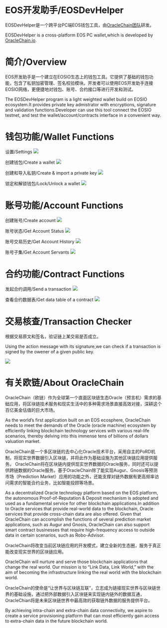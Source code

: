# EOS开发助手/EOSDevHelper

EOSDevHelper是一个跨平台PC端EOS钱包工具，由[OracleChain团队](https://oraclechain.io)研发。

EOSDevHelper is a cross-platform EOS PC wallet,which is developed by [OracleChain.io](https://oraclechain.io).

# 简介/Overview

EOS开发助手是一个建立在EOSIO生态上的钱包工具。它提供了基础的钱包功能，包含了私钥加密管理、签名校验模块。开发者可以使用EOS开发助手连接EOSIO网络，更便捷地对钱包、账号、合约接口等进行开发和测试。

The EOSDevHelper program is a light weighted wallet build on EOSIO ecosystem.It provides private key admistrator with encryptions, signature and validation functions.Developer can use this tool connect the EOSIO testnet, and test the wallet/account/contracts interface in a convenient way.

# 钱包功能/Wallet Functions

设置/Settings
![](https://github.com/OracleChain/EOSDevHelper/raw/master/screenshots/setting.PNG)

创建钱包/Create a wallet
![](https://github.com/OracleChain/EOSDevHelper/raw/master/screenshots/wallet.PNG)

创建和导入私钥/Create & import a private key
![](https://github.com/OracleChain/EOSDevHelper/raw/master/screenshots/wallet.PNG)

锁定和解锁钱包/Lock/Unlock a wallet
![](https://github.com/OracleChain/EOSDevHelper/raw/master/screenshots/wallet.PNG)

# 账号功能/Account Functions

创建账号/Create account
![](https://github.com/OracleChain/EOSDevHelper/raw/master/screenshots/account.PNG)

账号状态/Get Account Status
![](https://github.com/OracleChain/EOSDevHelper/raw/master/screenshots/GetAccount.PNG)

账号交易历史/Get Account History
![](https://github.com/OracleChain/EOSDevHelper/raw/master/screenshots/GetAccount.PNG)

账号子集/Get Account Servants
![](https://github.com/OracleChain/EOSDevHelper/raw/master/screenshots/GetAccount.PNG)


# 合约功能/Contract Functions

发起合约调用/Send a transaction
![](https://github.com/OracleChain/EOSDevHelper/raw/master/screenshots/Push.PNG)

查看合约数据表/Get data table of a contract
![](https://github.com/OracleChain/EOSDevHelper/raw/master/screenshots/GetTable.PNG)

# 交易核查/Transaction Checker

根据交易原文和签名，验证链上某交易是否成立。

Using the action message with its signature,we can check if a transaction is signed by the owener of a given public key. 

![](https://github.com/OracleChain/EOSDevHelper/raw/master/screenshots/Checker.PNG)



# 有关欧链/About OracleChain

OracleChain（欧链）作为全球第一个直面区块链生态Oracle（预言机）需求的基础应用，将区块链技术服务和现实生活中的多种需求场景直接高效对接，深耕这个百亿美金估值的巨大市场。

As the world’s first application built on an EOS ecosphere, OracleChain needs to meet the demands of the Oracle (oracle machine) ecosystem by efficiently linking blockchain technology services with various real-life scenarios, thereby delving into this immense tens of billions of dollars valuation market.

OracleChain是一个多区块链的去中心化Oracle技术平台，采用自主的PoRD机制，将现实世界数据引入区块链，并将此作为基础设施为其他区块链应用提供服务。
OracleChain将在区块链内提供现实世界数据的Oracle服务，同时还可以提供跨链数据的Oracle服务。基于OracleChain除了能实现Augur、Gnosis等预测市场（Prediction Market）应用的功能之外，还能支撑对链外数据有更高频率访问需求的智能合约业务，比如智能投顾等场景。

As a decentralized Oracle technology platform based on the EOS platform, the autonomous Proof-of-Reputation & Deposit mechanism is adopted and used as a fundamental service for other blockchain applications.In addition to Oracle services that provide real-world data to the blockchain, Oracle services that provide cross-chain data are also offered. Given that OracleChain can accomplish the functions of several prediction market applications, such as Augur and Gnosis, OracleChain can also support smart contract businesses that require high-frequency access to outside data in certain scenarios, such as Robo-Advisor.

OracleChain将改变当前区块链应用的开发模式，建立全新的生态圈，服务于真正能改变现实世界的区块链应用。

OracleChain will nurture and serve those blockchain applications that change the real world. Our mission is to “Link Data, Link World,” with the aim of becoming the infrastructure linking the real world with the blockchain world.

OracleChain的使命是“让世界与区块链互联”，立志成为链接现实世界与区块链世界的基础设施，通过把外部数据引入区块链来实现链内链外的数据互通，OracleChian将是未来区块链世界中最高效的获取链外数据的服务提供平台。

By achieving intra-chain and extra-chain data connectivity, we aspire to create a service provisioning platform that can most efficiently gain access to extra-chain data in the future blockchain world.
